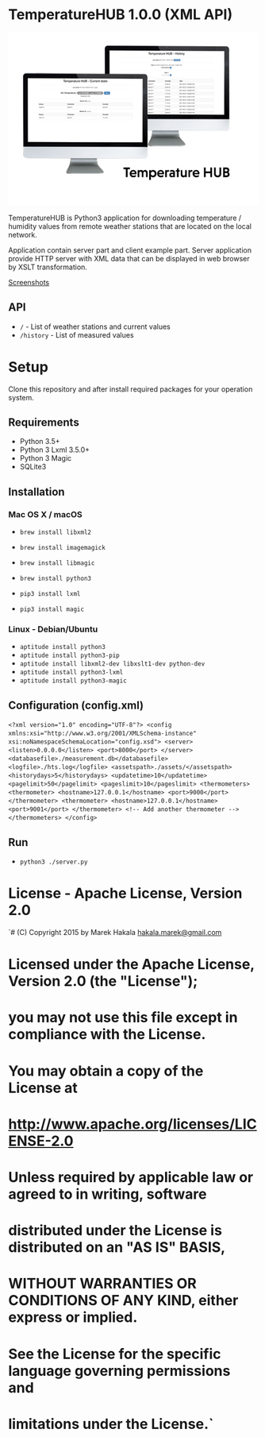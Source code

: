 # TemperatureHUB 1.0.0 (XML API)

![TemperatureHUB Logo](temperaturehub.png)

TemperatureHUB is Python3 application for downloading temperature / humidity values
from remote weather stations that are located on the local network.

Application contain server part and client example part. Server application provide
HTTP server with XML data that can be displayed in web browser by XSLT transformation.

[Screenshots](Screenshots/)

## API

* `/` - List of weather stations and current values
* `/history` - List of measured values

# Setup

Clone this repository and after install required packages for your operation system.

## Requirements

* Python 3.5+
* Python 3 Lxml 3.5.0+
* Python 3 Magic
* SQLite3

## Installation

### Mac OS X / macOS

* `brew install libxml2`
* `brew install imagemagick`
* `brew install libmagic`
* `brew install python3`

* `pip3 install lxml`
* `pip3 install magic`

### Linux - Debian/Ubuntu

* `aptitude install python3`
* `aptitude install python3-pip`
* `aptitude install libxml2-dev libxslt1-dev python-dev`
* `aptitude install python3-lxml`
* `aptitude install python3-magic`

## Configuration (config.xml)

`<?xml version="1.0" encoding="UTF-8"?>
<config xmlns:xsi="http://www.w3.org/2001/XMLSchema-instance"
    xsi:noNamespaceSchemaLocation="config.xsd">
  <server>
    <listen>0.0.0.0</listen>
    <port>8000</port>
  </server>
  <databasefile>./measurement.db</databasefile>
  <logfile>./hts.log</logfile>
  <assetspath>./assets/</assetspath>
  <historydays>5</historydays>
  <updatetime>10</updatetime>
  <pagelimit>50</pagelimit>
  <pageslimit>10</pageslimit>
  <thermometers>
    <thermometer>
      <hostname>127.0.0.1</hostname>
      <port>9000</port>
    </thermometer>
    <thermometer>
      <hostname>127.0.0.1</hostname>
      <port>9001</port>
    </thermometer>
    <!-- Add another thermometer -->
  </thermometers>
</config>`

## Run

* `python3 ./server.py`

# License - Apache License, Version 2.0

`# (C) Copyright 2015 by Marek Hakala <hakala.marek@gmail.com>
# Licensed under the Apache License, Version 2.0 (the "License");
# you may not use this file except in compliance with the License.
# You may obtain a copy of the License at
#
# http://www.apache.org/licenses/LICENSE-2.0
#
# Unless required by applicable law or agreed to in writing, software
# distributed under the License is distributed on an "AS IS" BASIS,
# WITHOUT WARRANTIES OR CONDITIONS OF ANY KIND, either express or implied.
# See the License for the specific language governing permissions and
#    limitations under the License.`
